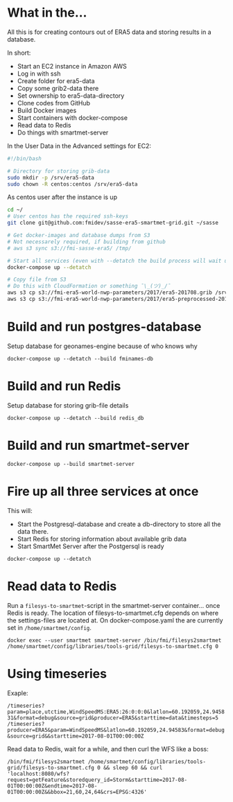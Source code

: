 
# What in the…

All this is for creating contours out of ERA5 data and 
storing results in a database.

In short:

* Start an EC2 instance in Amazon AWS
* Log in with ssh
* Create folder for era5-data
* Copy some grib2-data there
* Set ownership to era5-data-directory
* Clone codes from GitHub
* Build Docker images
* Start containers with docker-compose
* Read data to Redis
* Do things with smartmet-server

In the User Data in the Advanced settings for EC2:

```bash
#!/bin/bash

# Directory for storing grib-data
sudo mkdir -p /srv/era5-data
sudo chown -R centos:centos /srv/era5-data
```

As centos user after the instance is up

```bash
cd ~/
# User centos has the required ssh-keys
git clone git@github.com:fmidev/sasse-era5-smartmet-grid.git ~/sasse

# Get docker-images and database dumps from S3
# Not necessarely required, if building from github
# aws s3 sync s3://fmi-sasse-era5/ /tmp/

# Start all services (even with --detatch the build process will wait until finished)
docker-compose up --detatch

# Copy file from S3
# Do this with CloudFormation or something ¯\_(ツ)_/¯
aws s3 cp s3://fmi-era5-world-nwp-parameters/2017/era5-201708.grib /srv/era5-data/ERA5_20170801000000_era5-201708.grib
aws s3 cp s3://fmi-era5-world-nwp-parameters/2017/era5-preprocessed-201708.grib2 /srv/era5-data/ERA5_20170801000000_era5-preprocessed-201708.grib
```

# Build and run postgres-database

Setup database for geonames-engine because of who knows why

`docker-compose up --detatch --build fminames-db`

# Build and run Redis

Setup database for storing grib-file details

`docker-compose up --detatch --build redis_db`

# Build and run smartmet-server

`docker-compose up --build smartmet-server`

# Fire up all three services at once

This will:

* Start the Postgresql-database and create a db-directory to store all the data there.
* Start Redis for storing information about available grib data
* Start SmartMet Server after the Postgersql is ready

`docker-compose up --detatch`

# Read data to Redis

Run a `filesys-to-smartmet`-script in the smartmet-server container... once Redis is ready. The location of filesys-to-smartmet.cfg depends on where the settings-files are located at. On docker-compose.yaml the are currently set in `/home/smartmet/config`.

`docker exec --user smartmet smartmet-server /bin/fmi/filesys2smartmet /home/smartmet/config/libraries/tools-grid/filesys-to-smartmet.cfg 0`

# Using timeseries

Exaple:

`/timeseries?param=place,utctime,WindSpeedMS:ERA5:26:0:0:0&latlon=60.192059,24.945831&format=debug&source=grid&producer=ERA5&starttime=data&timesteps=5`
`/timeseries?producer=ERA5&param=WindSpeedMS&latlon=60.192059,24.94583&format=debug&source=grid&&starttime=2017-08-01T00:00:00Z`

Read data to Redis, wait for a while, and then curl the WFS like a boss:

`/bin/fmi/filesys2smartmet /home/smartmet/config/libraries/tools-grid/filesys-to-smartmet.cfg 0 && sleep 60 && curl 'localhost:8080/wfs?request=getFeature&storedquery_id=Storm&starttime=2017-08-01T00:00:00Z&endtime=2017-08-01T00:00:00Z&&bbox=21,60,24,64&crs=EPSG:4326'`

